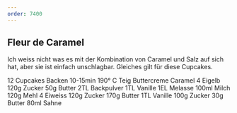 ```yaml
---
order: 7400
---
```

## Fleur de Caramel
Ich weiss nicht was es mit der Kombination von Caramel und Salz auf sich hat, aber sie ist einfach unschlagbar. Gleiches gilt für diese Cupcakes.

12 Cupcakes Backen 10-15min 190° C
Teig	Buttercreme	Caramel
4 Eigelb
120g Zucker
50g Butter
2TL Backpulver
1TL Vanille
1EL Melasse
100ml Milch
120g Mehl	4 Eiweiss
120g Zucker
170g Butter
1TL Vanille	100g Zucker
30g Butter
80ml Sahne
